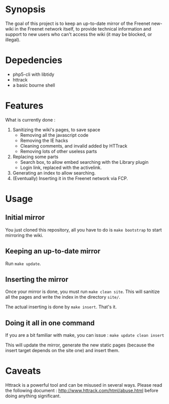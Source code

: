 Synopsis
========

The goal of this project is to keep an up-to-date mirror of the Freenet
new-wiki in the Freenet network itself, to provide technical information
and support to new users who can't access the wiki (it may be blocked,
or illegal).

Depedencies
===========

- php5-cli with libtidy
- httrack
- a basic bourne shell

Features
========

What is currently done :
1. Sanitizing the wiki's pages, to save space
	- Removing all the javascript code
	- Removing the IE hacks
	- Cleaning comments, and invalid <meta> added by HTTrack
	- Removing lots of other useless parts
2. Replacing some parts
	- Search box, to allow embed searching with the Library plugin
	- Login link, replaced with the activelink.
3. Generating an index to allow searching.
4. (Eventually) Inserting it in the Freenet network via FCP.

Usage
=====

Initial mirror
--------------

You just cloned this repository, all you have to do is `make bootstrap` to
start mirroring the wiki.

Keeping an up-to-date mirror
----------------------------

Run `make update`.

Inserting the mirror
--------------------

Once your mirror is done, you must run `make clean site`. This will
sanitize all the pages and write the index in the directory `site/`.

The actual inserting is done by `make insert`. That's it.

Doing it all in one command
---------------------------

If you are a bit familiar with make, you can issue :
`make update clean insert`

This will update the mirror, generate the new static pages (because
the insert target depends on the site one) and insert them.

Caveats
=======

Httrack is a powerful tool and can be misused in several ways. Please read the
following document : http://www.httrack.com/html/abuse.html before doing
anything significant.
